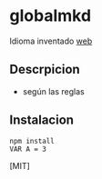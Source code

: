 # globalmkd

Idioma inventado
[web](http://globalmkd.com)

## Descrpicion
- según las reglas 

## Instalacion

````
npm install
VAR A = 3

````

[MIT]